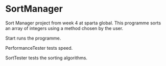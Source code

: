 # SortManager

Sort Manager project from week 4 at sparta global.
This programme sorts an array of integers using a method chosen by the user.

Start runs the programme.

PerformanceTester tests speed.

SortTester tests the sorting algorithms.

